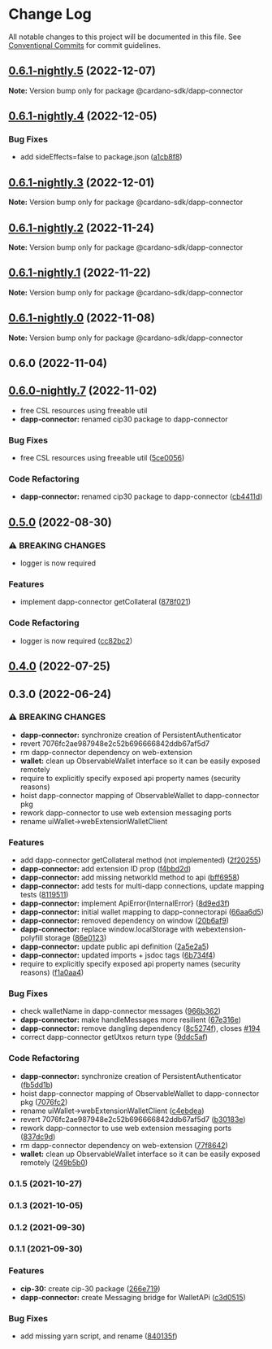 # Change Log

All notable changes to this project will be documented in this file.
See [Conventional Commits](https://conventionalcommits.org) for commit guidelines.

## [0.6.1-nightly.5](https://github.com/input-output-hk/cardano-js-sdk/compare/@cardano-sdk/dapp-connector@0.6.1-nightly.4...@cardano-sdk/dapp-connector@0.6.1-nightly.5) (2022-12-07)

**Note:** Version bump only for package @cardano-sdk/dapp-connector

## [0.6.1-nightly.4](https://github.com/input-output-hk/cardano-js-sdk/compare/@cardano-sdk/dapp-connector@0.6.1-nightly.3...@cardano-sdk/dapp-connector@0.6.1-nightly.4) (2022-12-05)

### Bug Fixes

- add sideEffects=false to package.json ([a1cb8f8](https://github.com/input-output-hk/cardano-js-sdk/commit/a1cb8f807e8d5947d0c512e0918713ff97d5d48e))

## [0.6.1-nightly.3](https://github.com/input-output-hk/cardano-js-sdk/compare/@cardano-sdk/dapp-connector@0.6.1-nightly.2...@cardano-sdk/dapp-connector@0.6.1-nightly.3) (2022-12-01)

**Note:** Version bump only for package @cardano-sdk/dapp-connector

## [0.6.1-nightly.2](https://github.com/input-output-hk/cardano-js-sdk/compare/@cardano-sdk/dapp-connector@0.6.1-nightly.1...@cardano-sdk/dapp-connector@0.6.1-nightly.2) (2022-11-24)

**Note:** Version bump only for package @cardano-sdk/dapp-connector

## [0.6.1-nightly.1](https://github.com/input-output-hk/cardano-js-sdk/compare/@cardano-sdk/dapp-connector@0.6.1-nightly.0...@cardano-sdk/dapp-connector@0.6.1-nightly.1) (2022-11-22)

**Note:** Version bump only for package @cardano-sdk/dapp-connector

## [0.6.1-nightly.0](https://github.com/input-output-hk/cardano-js-sdk/compare/@cardano-sdk/dapp-connector@0.6.0...@cardano-sdk/dapp-connector@0.6.1-nightly.0) (2022-11-08)

**Note:** Version bump only for package @cardano-sdk/dapp-connector

## 0.6.0 (2022-11-04)

## [0.6.0-nightly.7](https://github.com/input-output-hk/cardano-js-sdk/compare/@cardano-sdk/dapp-connector@0.6.0-nightly.6...@cardano-sdk/dapp-connector@0.6.0-nightly.7) (2022-11-02)

- free CSL resources using freeable util
- **dapp-connector:** renamed cip30 package to dapp-connector

### Bug Fixes

- free CSL resources using freeable util ([5ce0056](https://github.com/input-output-hk/cardano-js-sdk/commit/5ce0056fb108f7bccfbd9f8ef562b82277f3c613))

### Code Refactoring

- **dapp-connector:** renamed cip30 package to dapp-connector ([cb4411d](https://github.com/input-output-hk/cardano-js-sdk/commit/cb4411da916b263ad8a6d85e0bdaffcfe21646c5))

## [0.5.0](https://github.com/input-output-hk/cardano-js-sdk/compare/@cardano-sdk/dapp-connector@0.4.0...@cardano-sdk/dapp-connector@0.5.0) (2022-08-30)

### ⚠ BREAKING CHANGES

- logger is now required

### Features

- implement dapp-connector getCollateral ([878f021](https://github.com/input-output-hk/cardano-js-sdk/commit/878f021d3620a4842a1629b442ae12a2acd1bf94))

### Code Refactoring

- logger is now required ([cc82bc2](https://github.com/input-output-hk/cardano-js-sdk/commit/cc82bc27539e3ff07f7c2d5816fa7e70c32d06ac))

## [0.4.0](https://github.com/input-output-hk/cardano-js-sdk/compare/0.3.0...@cardano-sdk/dapp-connector@0.4.0) (2022-07-25)

## 0.3.0 (2022-06-24)

### ⚠ BREAKING CHANGES

- **dapp-connector:** synchronize creation of PersistentAuthenticator
- revert 7076fc2ae987948e2c52b696666842ddb67af5d7
- rm dapp-connector dependency on web-extension
- **wallet:** clean up ObservableWallet interface so it can be easily exposed remotely
- require to explicitly specify exposed api property names (security reasons)
- hoist dapp-connector mapping of ObservableWallet to dapp-connector pkg
- rework dapp-connector to use web extension messaging ports
- rename uiWallet->webExtensionWalletClient

### Features

- add dapp-connector getCollateral method (not implemented) ([2f20255](https://github.com/input-output-hk/cardano-js-sdk/commit/2f202550d8187a5e053afac6490d76df7bffa3f5))
- **dapp-connector:** add extension ID prop ([f4bbd2d](https://github.com/input-output-hk/cardano-js-sdk/commit/f4bbd2d224c90dec8a535236dd013d9fc2b7df22))
- **dapp-connector:** add missing networkId method to api ([bff6958](https://github.com/input-output-hk/cardano-js-sdk/commit/bff6958e45201743b8421dc5f9656e6514522f04))
- **dapp-connector:** add tests for multi-dapp connections, update mapping tests ([8119511](https://github.com/input-output-hk/cardano-js-sdk/commit/81195110f31dff1c9cb62dab03f139cc6e04fe8c))
- **dapp-connector:** implement ApiError{InternalError} ([8d9ed3f](https://github.com/input-output-hk/cardano-js-sdk/commit/8d9ed3fa252bc1e8a66b4e5d2cbd21dc5942f23c))
- **dapp-connector:** initial wallet mapping to dapp-connectorapi ([66aa6d5](https://github.com/input-output-hk/cardano-js-sdk/commit/66aa6d5b7cc5836dfa6f947af3df86e62318960c))
- **dapp-connector:** removed dependency on window ([20b6af9](https://github.com/input-output-hk/cardano-js-sdk/commit/20b6af9bd9b717632c18971c658966298629e553))
- **dapp-connector:** replace window.localStorage with webextension-polyfill storage ([86e0123](https://github.com/input-output-hk/cardano-js-sdk/commit/86e0123f7c3b357d560ab5aff350b8404b19662c))
- **dapp-connector:** update public api definition ([2a5e2a5](https://github.com/input-output-hk/cardano-js-sdk/commit/2a5e2a52a13ae4793de3db857bff399eb990a3af))
- **dapp-connector:** updated imports + jsdoc tags ([6b734f4](https://github.com/input-output-hk/cardano-js-sdk/commit/6b734f49a058858b693a2cf4193bb3d70faa6006))
- require to explicitly specify exposed api property names (security reasons) ([f1a0aa4](https://github.com/input-output-hk/cardano-js-sdk/commit/f1a0aa4129705920ea5a734448fea6b99efbdcb4))

### Bug Fixes

- check walletName in dapp-connector messages ([966b362](https://github.com/input-output-hk/cardano-js-sdk/commit/966b36233c7946ee13418100c7d96bf156e3c526))
- **dapp-connector:** make handleMessages more resilient ([67e316e](https://github.com/input-output-hk/cardano-js-sdk/commit/67e316ed583b335a5400842a250ca04965d8e66b))
- **dapp-connector:** remove dangling dependency ([8c5274f](https://github.com/input-output-hk/cardano-js-sdk/commit/8c5274fa7e2b82448359b40ccef1495f040c2648)), closes [#194](https://github.com/input-output-hk/cardano-js-sdk/issues/194)
- correct dapp-connector getUtxos return type ([9ddc5af](https://github.com/input-output-hk/cardano-js-sdk/commit/9ddc5afb57dc0d74b7c11a350c948c4fdd4b06e7))

### Code Refactoring

- **dapp-connector:** synchronize creation of PersistentAuthenticator ([fb5dd1b](https://github.com/input-output-hk/cardano-js-sdk/commit/fb5dd1b9c05eda035dcbd6651ad71c0cc3eae5f2))
- hoist dapp-connector mapping of ObservableWallet to dapp-connector pkg ([7076fc2](https://github.com/input-output-hk/cardano-js-sdk/commit/7076fc2ae987948e2c52b696666842ddb67af5d7))
- rename uiWallet->webExtensionWalletClient ([c4ebdea](https://github.com/input-output-hk/cardano-js-sdk/commit/c4ebdeab881be7f6cfd0ff3d3428bcb8e04529a7))
- revert 7076fc2ae987948e2c52b696666842ddb67af5d7 ([b30183e](https://github.com/input-output-hk/cardano-js-sdk/commit/b30183e4852606e38c1d5b55dd9dc51ed138fc29))
- rework dapp-connector to use web extension messaging ports ([837dc9d](https://github.com/input-output-hk/cardano-js-sdk/commit/837dc9da1c19df340953c47381becfe07f02a0c9))
- rm dapp-connector dependency on web-extension ([77f8642](https://github.com/input-output-hk/cardano-js-sdk/commit/77f8642ebaac3b2615d082184d22a96f4cf86d42))
- **wallet:** clean up ObservableWallet interface so it can be easily exposed remotely ([249b5b0](https://github.com/input-output-hk/cardano-js-sdk/commit/249b5b0ac12a0c8d8dbca00e11f9b288ba7aaf0a))

### 0.1.5 (2021-10-27)

### 0.1.3 (2021-10-05)

### 0.1.2 (2021-09-30)

### 0.1.1 (2021-09-30)

### Features

- **cip-30:** create cip-30 package ([266e719](https://github.com/input-output-hk/cardano-js-sdk/commit/266e719d8c0b8550e05ff4d8da199a4575c0664e))
- **dapp-connector:** create Messaging bridge for WalletAPi ([c3d0515](https://github.com/input-output-hk/cardano-js-sdk/commit/c3d0515d8bd649b5395d38dd311e04d6381b2b63))

### Bug Fixes

- add missing yarn script, and rename ([840135f](https://github.com/input-output-hk/cardano-js-sdk/commit/840135f7d100c9a00ff410147758ee7d02112897))
